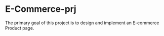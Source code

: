 # E-Commerce-prj
The primary goal of this project is to design and implement an E-commerce Product page.
